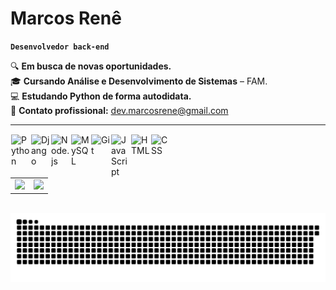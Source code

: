 # Marcos Renê 

**`Desenvolvedor back-end`**

🔍 **Em busca de novas oportunidades.**  
🎓 **Cursando Análise e Desenvolvimento de Sistemas** – FAM.  
💻 **Estudando Python de forma autodidata.**  
📧 **Contato profissional:** dev.marcosrene@gmail.com  

---

<img 
    align="left" 
    alt="Python"
    title="Python"
    width="30px" 
    style="padding: 1px;" 
    src="https://cdn.jsdelivr.net/gh/devicons/devicon@latest/icons/python/python-original.svg" 
/>
<img 
    align="left" 
    alt="Django"
    title="Django"
    width="30px" 
    style="padding: 1px;" 
    src="https://cdn.jsdelivr.net/gh/devicons/devicon/icons/django/django-plain.svg" 
/>
<img 
    align="left" 
    alt="Node.js" 
    title="Node.js"
    width="30px" 
    style="padding: 1px;"  
    src="https://cdn.jsdelivr.net/gh/devicons/devicon@latest/icons/nodejs/nodejs-original.svg" 
/>
<img 
    align="left" 
    alt="MySQL"
    title="MySQL"
    width="30px" 
    style="padding: 1px;" 
    src="https://cdn.jsdelivr.net/gh/devicons/devicon@latest/icons/mysql/mysql-original.svg" 
/>
<img 
    align="left" 
    alt="Git"
    title="Git"
    width="30px" 
    style="padding: 1px;" 
    src="https://cdn.jsdelivr.net/gh/devicons/devicon@latest/icons/git/git-original.svg" 
/>
<img 
    align="left" 
    alt="JavaScript"
    title="JavaScript"
    width="30px" 
    style="padding: 1px;"  
    src="https://cdn.jsdelivr.net/gh/devicons/devicon@latest/icons/javascript/javascript-original.svg" 
/>
<img 
    align="left" 
    alt="HTML"
    title="HTML"
    width="30px" 
    style="padding: 1px;" 
    src="https://cdn.jsdelivr.net/gh/devicons/devicon@latest/icons/html5/html5-original.svg" 
/>
<img 
    align="left" 
    alt="CSS"
    title="CSS"
    width="30px" 
    style="padding: 1px;" 
    src="https://cdn.jsdelivr.net/gh/devicons/devicon@latest/icons/css3/css3-original.svg" 
/>
<br/>

#

<p>
    
<div align="center">
  <table>
    <tr>
      <td>
        <img src="https://github-readme-stats.vercel.app/api?username=marcosreneGIT&theme=dark&custom_title=Estatísticas&show_icons=true&count_private=true" height="200px"/>
      </td>
      <td>
        <img src="https://github-readme-stats.vercel.app/api/top-langs/?username=marcosreneGIT&theme=dark&layout=compact&custom_title=Linguagens&langs_count=9" height="200px"/>
      </td>
    </tr>
  </table>
</div>




</p> 

<br/>

<picture align="center">
  <source media="(prefers-color-scheme: dark)" srcset="https://raw.githubusercontent.com/marcosreneGIT/marcosreneGIT/output/github-contribution-grid-snake-dark.svg">
  <source media="(prefers-color-scheme: light)" srcset="https://raw.githubusercontent.com/marcosreneGIT/marcosreneGIT/output/github-contribution-grid-snake-dark.svg">
  <img align="center" alt="github contribution grid snake animation" src="https://raw.githubusercontent.com/marcosreneGIT/marcosreneGIT/output/github-contribution-grid-snake.svg">
</picture>

